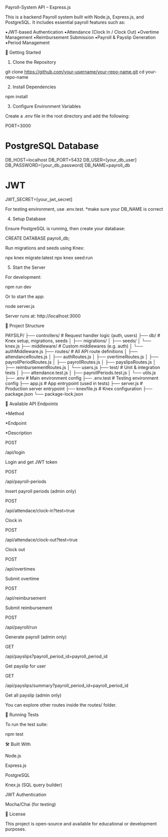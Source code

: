 Payroll-System API – Express.js

This is a backend Payroll system built with Node.js, Express.js, and PostgreSQL. It includes essential payroll features such as:

  ▪️JWT-based Authentication
  ▪️Attendance (Clock In / Clock Out)
  ▪️Overtime Management
  ▪️Reimbursement Submission
  ▪️Payroll & Payslip Generation
  ▪️Period Management

🚀 Getting Started

1. Clone the Repository

  git clone https://github.com/your-username/your-repo-name.git
  cd your-repo-name

2. Install Dependencies

  npm install

3. Configure Environment Variables

  Create a .env file in the root directory and add the following:
  
  PORT=3000
  
  # PostgreSQL Database
  DB_HOST=localhost
  DB_PORT=5432
  DB_USER=[your_db_user]
  DB_PASSWORD=[your_db_password]
  DB_NAME=payroll_db
  
  # JWT
  JWT_SECRET=[your_jwt_secret]
  
  For testing environment, use .env.test.
  *make sure your DB_NAME is correct
  
4. Setup Database

  Ensure PostgreSQL is running, then create your database:
  
  CREATE DATABASE payroll_db;
  
  Run migrations and seeds using Knex:
  
  npx knex migrate:latest
  npx knex seed:run

5. Start the Server

  For development:
  
  npm run dev
  
  Or to start the app:
  
  node server.js

  Server runs at: http://localhost:3000

📁 Project Structure

PAYSILP/
├── controllers/            # Request handler logic (auth, users)
├── db/                     # Knex setup, migrations, seeds
│   ├── migrations/
│   ├── seeds/
│   └── knex.js
├── middleware/             # Custom middlewares (e.g. auth)
│   └── authMiddleware.js
├── routes/                 # All API route definitions
│   ├── attendanceRoutes.js
│   ├── authRoutes.js
│   ├── overtimeRoutes.js
│   ├── payrollPeriodRoutes.js
│   ├── payrollRoutes.js
│   ├── payslipsRoutes.js
│   ├── reimbursementRoutes.js
│   └── users.js
├── test/                   # Unit & integration tests
│   ├── attendance.test.js
│   ├── payrollPeriods.test.js
│   └── utils.js
├── .env                    # Main environment config
├── .env.test               # Testing environment config
├── app.js                  # App entrypoint (used in tests)
├── server.js               # Production server entrypoint
├── knexfile.js             # Knex configuration
├── package.json
└── package-lock.json

📌 Available API Endpoints

*Method

*Endpoint

*Description


POST

/api/login

Login and get JWT token


POST

/api/payroll-periods

Insert payroll periods (admin only)


POST

/api/attendace/clock-in?test=true

Clock in


POST

/api/attendace/clock-out?test=true

Clock out


POST

/api/overtimes

Submit overtime


POST

/api/reimbursement

Submit reimbursement


POST

/api/payroll/run

Generate payroll (admin only)


GET

/api/payslips?payroll_period_id=payroll_period_id

Get payslip for user

GET

/api/payslips/summary?payroll_period_id=payroll_period_id

Get all payslip (admin only)

You can explore other routes inside the routes/ folder.

🧪 Running Tests

To run the test suite:

npm test

🛠 Built With

Node.js

Express.js

PostgreSQL

Knex.js (SQL query builder)

JWT Authentication

Mocha/Chai (for testing)

📄 License

This project is open-source and available for educational or development purposes.
